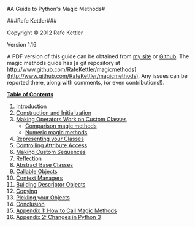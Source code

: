 #A Guide to Python's Magic Methods#

###Rafe Kettler###

Copyright &copy; 2012 Rafe Kettler

Version 1.16

A PDF version of this guide can be obtained from [my site](http://www.rafekettler.com/magicmethods.pdf) or [Github](https://github.com/RafeKettler/magicmethods/raw/master/magicmethods.pdf). The magic methods guide has [a git repository at http://www.github.com/RafeKettler/magicmethods](http://www.github.com/RafeKettler/magicmethods). Any issues can be reported 
there, along with comments, (or even contributions!).

**<a id="table" href="#table">Table of Contents</a>**


 1. [Introduction](#intro)
 2. [Construction and Initialization](#construction)
 3. [Making Operators Work on Custom Classes](#operators)
    - [Comparison magic methods](#comparisons)
    - [Numeric magic methods](#numeric)
 4. [Representing your Classes](#representations)
 5. [Controlling Attribute Access](#access)
 6. [Making Custom Sequences](#sequence)
 7. [Reflection](#reflection)
 8. [Abstract Base Classes](#abcs) 
 9. [Callable Objects](#callable)
 10. [Context Managers](#context)
 11. [Building Descriptor Objects](#descriptor)
 12. [Copying](#copying)
 13. [Pickling your Objects](#pickling)
 14. [Conclusion](#conclusion)
 15. [Appendix 1: How to Call Magic Methods](#appendix1)
 16. [Appendix 2: Changes in Python 3](#appendix2)